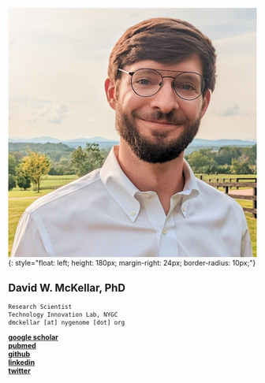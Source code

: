 ![DwM](static/images/prof_pic.jpg){: style="float: left; height: 180px; margin-right: 24px; border-radius: 10px;"}

## **David W. McKellar, PhD**  

```
Research Scientist  
Technology Innovation Lab, NYGC
dmckellar [at] nygenome [dot] org  
```  

[**google scholar**](https://scholar.google.com/citations?user=Hta5xCcAAAAJ&hl=en&oi=ao)  
[**pubmed**](https://pubmed.ncbi.nlm.nih.gov/?term=David+McKellar%5BAuthor%5D&sort=date)  
[**github**](https://github.com/mckellardw)  
[**linkedin**](https://www.linkedin.com/in/dwmckellar/)  
[**twitter**](https://twitter.com/dwmckellar)
